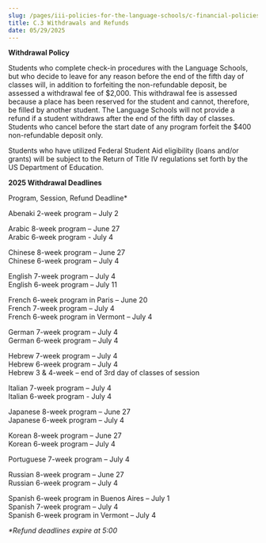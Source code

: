 ```yaml
---
slug: /pages/iii-policies-for-the-language-schools/c-financial-policies/c-3-withdrawals-and-refunds
title: C.3 Withdrawals and Refunds
date: 05/29/2025
---
```

**Withdrawal Policy**

Students who complete check-in procedures with the Language Schools, but who decide to leave for any reason before the end of the fifth day of classes will, in addition to forfeiting the non-refundable deposit, be assessed a withdrawal fee of $2,000. This withdrawal fee is assessed because a place has been reserved for the student and cannot, therefore, be filled by another student. The Language Schools will not provide a refund if a student withdraws after the end of the fifth day of classes. Students who cancel before the start date of any program forfeit the $400 non-refundable deposit only.

Students who have utilized Federal Student Aid eligibility (loans and/or grants) will be subject to the Return of Title IV regulations set forth by the US Department of Education.

**2025 Withdrawal Deadlines**

Program, Session, Refund Deadline\*

Abenaki 2-week program – July 2

Arabic 8-week program – June 27  
Arabic 6-week program - July 4

Chinese 8-week program – June 27  
Chinese 6-week program – July 4

English 7-week program – July 4  
English 6-week program – July 11

French 6-week program in Paris – June 20  
French 7-week program – July 4  
French 6-week program in Vermont – July 4

German 7-week program – July 4  
German 6-week program – July 4

Hebrew 7-week program – July 4  
Hebrew 6-week program – July 4  
Hebrew 3 & 4-week – end of 3rd day of classes of session

Italian 7-week program – July 4  
Italian 6-week program - July 4

Japanese 8-week program – June 27  
Japanese 6-week program – July 4

Korean 8-week program – June 27  
Korean 6-week program – July 4

Portuguese 7-week program – July 4

Russian 8-week program – June 27  
Russian 6-week program – July 4

Spanish 6-week program in Buenos Aires – July 1  
Spanish 7-week program – July 4  
Spanish 6-week program in Vermont – July 4

_\*Refund deadlines expire at 5:00_
